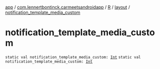 [app](../../../index.md) / [com.lennertbontinck.carmeetsandroidapp](../../index.md) / [R](../index.md) / [layout](index.md) / [notification_template_media_custom](./notification_template_media_custom.md)

# notification_template_media_custom

`static val notification_template_media_custom: `[`Int`](https://kotlinlang.org/api/latest/jvm/stdlib/kotlin/-int/index.html)
`static val notification_template_media_custom: `[`Int`](https://kotlinlang.org/api/latest/jvm/stdlib/kotlin/-int/index.html)